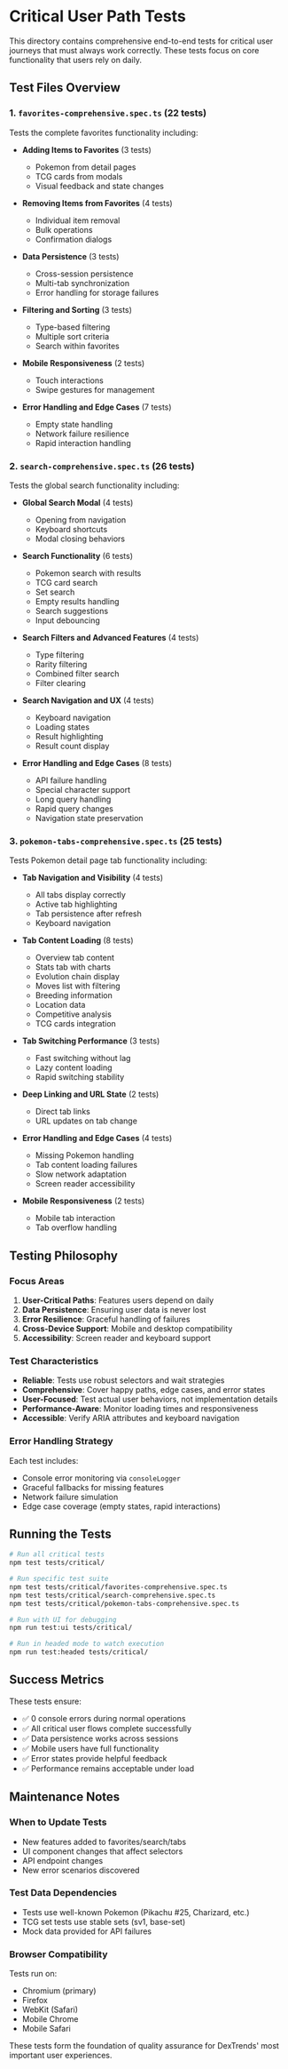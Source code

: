 # Critical User Path Tests

This directory contains comprehensive end-to-end tests for critical user journeys that must always work correctly. These tests focus on core functionality that users rely on daily.

## Test Files Overview

### 1. `favorites-comprehensive.spec.ts` (22 tests)
Tests the complete favorites functionality including:
- **Adding Items to Favorites** (3 tests)
  - Pokemon from detail pages
  - TCG cards from modals
  - Visual feedback and state changes

- **Removing Items from Favorites** (4 tests)
  - Individual item removal
  - Bulk operations
  - Confirmation dialogs

- **Data Persistence** (3 tests)
  - Cross-session persistence
  - Multi-tab synchronization
  - Error handling for storage failures

- **Filtering and Sorting** (3 tests)
  - Type-based filtering
  - Multiple sort criteria
  - Search within favorites

- **Mobile Responsiveness** (2 tests)
  - Touch interactions
  - Swipe gestures for management

- **Error Handling and Edge Cases** (7 tests)
  - Empty state handling
  - Network failure resilience
  - Rapid interaction handling

### 2. `search-comprehensive.spec.ts` (26 tests)
Tests the global search functionality including:
- **Global Search Modal** (4 tests)
  - Opening from navigation
  - Keyboard shortcuts
  - Modal closing behaviors

- **Search Functionality** (6 tests)
  - Pokemon search with results
  - TCG card search
  - Set search
  - Empty results handling
  - Search suggestions
  - Input debouncing

- **Search Filters and Advanced Features** (4 tests)
  - Type filtering
  - Rarity filtering
  - Combined filter search
  - Filter clearing

- **Search Navigation and UX** (4 tests)
  - Keyboard navigation
  - Loading states
  - Result highlighting
  - Result count display

- **Error Handling and Edge Cases** (8 tests)
  - API failure handling
  - Special character support
  - Long query handling
  - Rapid query changes
  - Navigation state preservation

### 3. `pokemon-tabs-comprehensive.spec.ts` (25 tests)
Tests Pokemon detail page tab functionality including:
- **Tab Navigation and Visibility** (4 tests)
  - All tabs display correctly
  - Active tab highlighting
  - Tab persistence after refresh
  - Keyboard navigation

- **Tab Content Loading** (8 tests)
  - Overview tab content
  - Stats tab with charts
  - Evolution chain display
  - Moves list with filtering
  - Breeding information
  - Location data
  - Competitive analysis
  - TCG cards integration

- **Tab Switching Performance** (3 tests)
  - Fast switching without lag
  - Lazy content loading
  - Rapid switching stability

- **Deep Linking and URL State** (2 tests)
  - Direct tab links
  - URL updates on tab change

- **Error Handling and Edge Cases** (4 tests)
  - Missing Pokemon handling
  - Tab content loading failures
  - Slow network adaptation
  - Screen reader accessibility

- **Mobile Responsiveness** (2 tests)
  - Mobile tab interaction
  - Tab overflow handling

## Testing Philosophy

### Focus Areas
1. **User-Critical Paths**: Features users depend on daily
2. **Data Persistence**: Ensuring user data is never lost
3. **Error Resilience**: Graceful handling of failures
4. **Cross-Device Support**: Mobile and desktop compatibility
5. **Accessibility**: Screen reader and keyboard support

### Test Characteristics
- **Reliable**: Tests use robust selectors and wait strategies
- **Comprehensive**: Cover happy paths, edge cases, and error states
- **User-Focused**: Test actual user behaviors, not implementation details
- **Performance-Aware**: Monitor loading times and responsiveness
- **Accessible**: Verify ARIA attributes and keyboard navigation

### Error Handling Strategy
Each test includes:
- Console error monitoring via `consoleLogger`
- Graceful fallbacks for missing features
- Network failure simulation
- Edge case coverage (empty states, rapid interactions)

## Running the Tests

```bash
# Run all critical tests
npm test tests/critical/

# Run specific test suite
npm test tests/critical/favorites-comprehensive.spec.ts
npm test tests/critical/search-comprehensive.spec.ts
npm test tests/critical/pokemon-tabs-comprehensive.spec.ts

# Run with UI for debugging
npm run test:ui tests/critical/

# Run in headed mode to watch execution
npm run test:headed tests/critical/
```

## Success Metrics

These tests ensure:
- ✅ 0 console errors during normal operations
- ✅ All critical user flows complete successfully
- ✅ Data persistence works across sessions
- ✅ Mobile users have full functionality
- ✅ Error states provide helpful feedback
- ✅ Performance remains acceptable under load

## Maintenance Notes

### When to Update Tests
- New features added to favorites/search/tabs
- UI component changes that affect selectors
- API endpoint changes
- New error scenarios discovered

### Test Data Dependencies
- Tests use well-known Pokemon (Pikachu #25, Charizard, etc.)
- TCG set tests use stable sets (sv1, base-set)
- Mock data provided for API failures

### Browser Compatibility
Tests run on:
- Chromium (primary)
- Firefox
- WebKit (Safari)
- Mobile Chrome
- Mobile Safari

These tests form the foundation of quality assurance for DexTrends' most important user experiences.